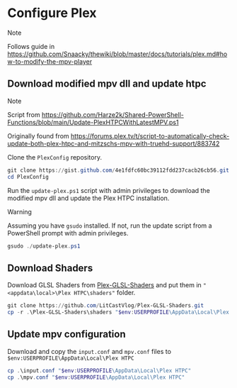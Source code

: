 # Configure Plex

<!--start-->
> [!note]
> Follows guide in <https://github.com/Snaacky/thewiki/blob/master/docs/tutorials/plex.md#how-to-modify-the-mpv-player>

## Download modified mpv dll and update htpc

> [!note]
> Script from <https://github.com/Harze2k/Shared-PowerShell-Functions/blob/main/Update-PlexHTPCWithLatestMPV.ps1>
>
> Originally found from <https://forums.plex.tv/t/script-to-automatically-check-update-both-plex-htpc-and-mitzschs-mpv-with-truehd-support/883742>

Clone the `PlexConfig` repository.

```powershell
git clone https://gist.github.com/4e1fdfc60bc39112fdd237cacb26cb56.git "PlexConfig"
cd PlexConfig
```

Run the `update-plex.ps1` script with admin privileges to download the modified mpv dll and update the Plex HTPC installation.

> [!warning]
> Assuming you have `gsudo` installed. If not, run the update script from a PowerShell prompt with admin privileges.

```powershell
gsudo ./update-plex.ps1
```

## Download Shaders

Download GLSL Shaders from [Plex-GLSL-Shaders](https://github.com/LitCastVlog/Plex-GLSL-Shaders) and put them in `"<appdata\local>\Plex HTPC\shaders"` folder.

```powershell
git clone https://github.com/LitCastVlog/Plex-GLSL-Shaders.git
cp -r .\Plex-GLSL-Shaders\shaders "$env:USERPROFILE\AppData\Local\Plex HTPC"
```

## Update mpv configuration

Download and copy the `input.conf` and `mpv.conf` files to `$env:USERPROFILE\AppData\Local\Plex HTPC`

```powershell
cp .\input.conf "$env:USERPROFILE\AppData\Local\Plex HTPC"
cp .\mpv.conf "$env:USERPROFILE\AppData\Local\Plex HTPC"
```
<!--end-->
